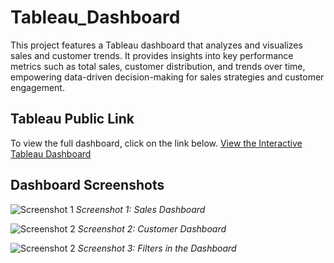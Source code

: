 # Tableau_Dashboard
This project features a Tableau dashboard that analyzes and visualizes sales and customer trends. It provides insights into key performance metrics such as total sales, customer distribution, and trends over time, empowering data-driven decision-making for sales strategies and customer engagement.

## Tableau Public Link
To view the full dashboard, click on the link below.
[View the Interactive Tableau Dashboard](https://public.tableau.com/views/YourDashboard)

## Dashboard Screenshots
![Screenshot 1](path/to/your/screenshot1.png)
*Screenshot 1: Sales Dashboard*

![Screenshot 2](path/to/your/screenshot2.png)
*Screenshot 2: Customer Dashboard*

![Screenshot 2](path/to/your/screenshot2.png)
*Screenshot 3: Filters in the Dashboard*
